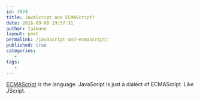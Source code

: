 ```yaml
---
id: 3074
title: JavaScript and ECMAScript?
date: 2016-09-08 19:57:31
author: taimane
layout: post
permalink: /javascript-and-ecmascript/
published: true
categories:
   -
tags:
   -
---
```

<a rel="nofollow" href="http://ecma-international.org/" rel="nofollow">ECMAScript</a> is the language. JavaScript is just a dialect of ECMAScript. Like JScript.



&nbsp;



&nbsp;  

